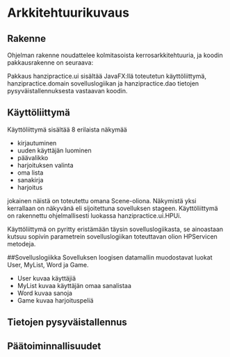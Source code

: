 # Arkkitehtuurikuvaus
## Rakenne
Ohjelman rakenne noudattelee kolmitasoista kerrosarkkitehtuuria, ja koodin pakkausrakenne on seuraava:

Pakkaus hanzipractice.ui sisältää JavaFX:llä toteutetun käyttöliittymä, hanzipractice.domain sovelluslogiikan ja hanzipractice.dao tietojen pysyväistallennuksesta vastaavan koodin.

## Käyttöliittymä
Käyttöliittymä sisältää 8 erilaista näkymää
* kirjautuminen
* uuden käyttäjän luominen
* päävalikko
* harjoituksen valinta
* oma lista
* sanakirja
* harjoitus

jokainen näistä on toteutettu omana Scene-oliona. Näkymistä yksi kerrallaan on näkyvänä eli sijoitettuna sovelluksen stageen. Käyttöliittymä on rakennettu ohjelmallisesti luokassa hanzipractice.ui.HPUi.

Käyttöliittymä on pyritty eristämään täysin sovelluslogiikasta, se ainoastaan kutsuu sopivin parametrein sovelluslogiikan toteuttavan olion HPServicen metodeja.

##Sovelluslogiikka
Sovelluksen loogisen datamallin muodostavat luokat User, MyList, Word ja Game.

* User kuvaa käyttäjiä
* MyList kuvaa käyttäjän omaa sanalistaa
* Word kuvaa sanoja
* Game kuvaa harjoituspeliä


## Tietojen pysyväistallennus

## Päätoiminnallisuudet

